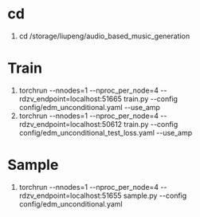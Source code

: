 # cd
1. cd /storage/liupeng/audio_based_music_generation

# Train
1. torchrun --nnodes=1 --nproc_per_node=4 --rdzv_endpoint=localhost:51665 train.py --config config/edm_unconditional.yaml --use_amp
2. torchrun --nnodes=1 --nproc_per_node=4 --rdzv_endpoint=localhost:50612 train.py --config config/edm_unconditional_test_loss.yaml --use_amp

# Sample
1. torchrun --nnodes=1 --nproc_per_node=4 --rdzv_endpoint=localhost:51655 sample.py --config config/edm_unconditional.yaml
